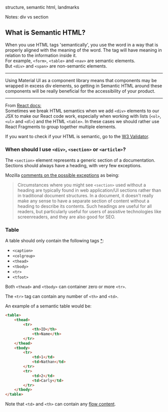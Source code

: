 structure, semantic html, landmarks

Notes: div vs section

## What is Semantic HTML?
When you use HTML tags 'semantically', you use the word in a way that is properly aligned with the meaning of the word. The tag will have meaning in relation to the information inside it.  
For example, `<form>`, `<table>` and `<nav>` are semantic elements.  
But `<div>` and `<span>` are non-semantic elements.

---
Using Material UI as a component library means that components may be wrapped in excess div elements, so getting in Semantic HTML around these components will be really beneficial for the accessibility of your product.  

---
From [React docs:](https://reactjs.org/docs/accessibility.html)  
Sometimes we break HTML semantics when we add `<div>` elements to our JSX to make our React code work, especially when working with lists (`<ol>`, `<ul>` and `<dl>`) and the HTML `<table>`. In these cases we should rather use React Fragments to group together multiple elements.

If you want to check if your HTML is semantic, go to the [W3 Validator](https://validator.w3.org/#validate_by_input).

### When should I use `<div>`, `<section>` or `<article>`?

The `<section>` element represents a generic section of a documentation. Sections should always have a heading, with very few exceptions.

Mozilla [comments on the possible exceptions](https://developer.mozilla.org/en-US/docs/Web/HTML/Element/section#using_a_section_without_a_heading) as being:

> Circumstances where you might see `<section>` used without a heading are typically found in web application/UI sections rather than in traditional document structures. In a document, it doesn't really make any sense to have a separate section of content without a heading to describe its contents. Such headings are useful for all readers, but particularly useful for users of assistive technologies like screenreaders, and they are also good for SEO.

### Table

A table should only contain the following tags [*](https://developer.mozilla.org/en-US/docs/Web/HTML/Element/table): 

- `<caption>`
- `<colgroup>`
- `<thead>`
- `<tbody>`
- `<tr>`
- `<tfoot>`

Both `<thead>` and `<tbody>` can container zero or more `<tr>`.

The `<tr>` tag can contain any number of `<th>` and `<td>`.

An example of a semantic table would be:

```html
<table>
    <thead>
        <tr>
            <th>ID</th>
            <th>Name</th>
        </tr>
    </thead>
    <tbody>
        <tr>
            <td>1</td>
            <td>Nathan</td>
        </tr>
        <tr>
            <td>2</td>
            <td>Carly</td>
        </tr>
    </tbody>
</table>
```

Note that `<td>` and `<th>` can contain any [flow content](https://developer.mozilla.org/en-US/docs/Web/Guide/HTML/Content_categories#flow_content).